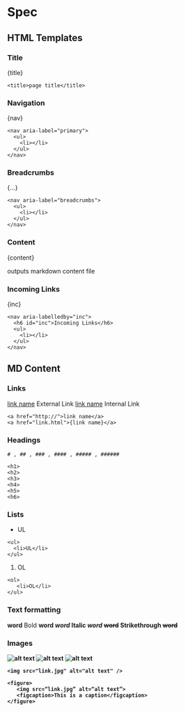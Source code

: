 # Spec

## HTML Templates

### Title

{title}

```
<title>page title</title>
```

### Navigation

{nav}

```
<nav aria-label="primary">
  <ul>
    <li></li>
  </ul>
</nav>
```

### Breadcrumbs

{...}

```
<nav aria-label="breadcrumbs">
  <ul>
    <li></li>
  </ul>
</nav>
```

### Content

{content}

outputs markdown content file

### Incoming Links

{inc}

```
<nav aria-labelledby="inc">
  <h6 id="inc">Incoming Links</h6>
  <ul>
    <li></li>
  </ul>
</nav>
```

## MD Content

### Links

[link name](http://) External Link
[link name]({index}) Internal Link

```
<a href="http://">link name</a>
<a href="link.html">{link name}</a>
```

### Headings

`# , ## , ### , #### , ##### , ######`

```
<h1>
<h2>
<h3>
<h4>
<h5>
<h6>
```

### Lists

- UL

```
<ul>
  <li>UL</li>
</ul>
```

1. OL 

```
<ol>
   <li>OL</li>
</ul>
```

### Text formatting

**word** Bold <strong>word<strong>
*word* Italic <em>word</em>
~~word~~ Strikethrough <del>word</del>

### Images

![alt text](http://image.jpg")
![alt text]({link.jpg})
![alt text]({link.jpg} "This is a caption")

```
<img src="link.jpg" alt="alt text" />

<figure>
   <img src=“link.jpg” alt=“alt text”>
   <figcaption>This is a caption</figcaption>
</figure>
```